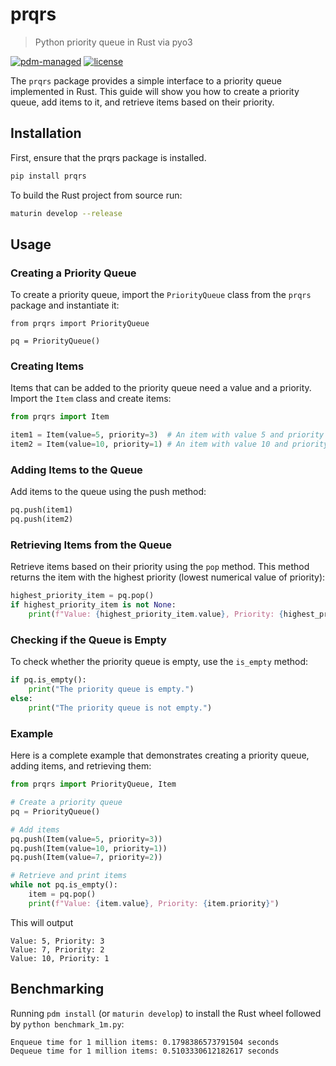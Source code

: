 # prqrs

> Python priority queue in Rust via pyo3

<!-- [![PyPI](https://img.shields.io/pypi/v/prqrs?logo=python&logoColor=%23cccccc)](https://pypi.org/project/prqrs) -->
<!-- [![pre-commit.ci status](https://results.pre-commit.ci/badge/github/lmmx/prqrs/master.svg)](https://results.pre-commit.ci/latest/github/lmmx/prqrs/master) -->
<!-- [![Supported Python versions](https://img.shields.io/pypi/pyversions/prqrs.svg)](https://pypi.org/project/prqrs) -->
[![pdm-managed](https://img.shields.io/badge/pdm-managed-blueviolet)](https://pdm.fming.dev)
[![license](https://img.shields.io/github/license/lmmx/prqrs.svg)](https://github.com/lmmx/prqrs/blob/main/LICENSE)

The `prqrs` package provides a simple interface to a priority queue implemented in Rust. This
guide will show you how to create a priority queue, add items to it, and retrieve items based on
their priority.

## Installation

First, ensure that the prqrs package is installed.

```sh
pip install prqrs
```

To build the Rust project from source run:

```sh
maturin develop --release
```

## Usage

### Creating a Priority Queue

To create a priority queue, import the `PriorityQueue` class from the `prqrs` package and
instantiate it:

```
from prqrs import PriorityQueue

pq = PriorityQueue()
```

### Creating Items

Items that can be added to the priority queue need a value and a priority.
Import the `Item` class and create items:

```py
from prqrs import Item

item1 = Item(value=5, priority=3)  # An item with value 5 and priority 3
item2 = Item(value=10, priority=1) # An item with value 10 and priority 1
```

### Adding Items to the Queue

Add items to the queue using the push method:

```py
pq.push(item1)
pq.push(item2)
```

### Retrieving Items from the Queue

Retrieve items based on their priority using the `pop` method.
This method returns the item with the highest priority (lowest numerical value of priority):

```py
highest_priority_item = pq.pop()
if highest_priority_item is not None:
    print(f"Value: {highest_priority_item.value}, Priority: {highest_priority_item.priority}")
```

### Checking if the Queue is Empty

To check whether the priority queue is empty, use the `is_empty` method:

```py
if pq.is_empty():
    print("The priority queue is empty.")
else:
    print("The priority queue is not empty.")
```

### Example

Here is a complete example that demonstrates creating a priority queue, adding items, and retrieving
them:

```py
from prqrs import PriorityQueue, Item

# Create a priority queue
pq = PriorityQueue()

# Add items
pq.push(Item(value=5, priority=3))
pq.push(Item(value=10, priority=1))
pq.push(Item(value=7, priority=2))

# Retrieve and print items
while not pq.is_empty():
    item = pq.pop()
    print(f"Value: {item.value}, Priority: {item.priority}")
```

This will output

```
Value: 5, Priority: 3
Value: 7, Priority: 2
Value: 10, Priority: 1
```

## Benchmarking

Running `pdm install` (or `maturin develop`) to install the Rust wheel followed by  `python benchmark_1m.py`:

```
Enqueue time for 1 million items: 0.1798386573791504 seconds
Dequeue time for 1 million items: 0.5103330612182617 seconds
```

